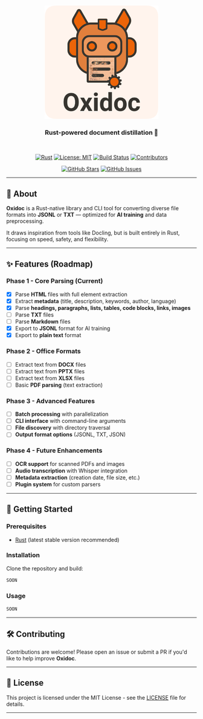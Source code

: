 
<div align="center">
  <img src="/assets/logo.png" alt="Oxidoc Logo" width="300"/>
  
  <br>
  
  <h3>Rust-powered document distillation 🦀</h3>

  <br>

  [![Rust](https://img.shields.io/badge/rust-stable-orange.svg)](https://www.rust-lang.org/)
  [![License: MIT](https://img.shields.io/badge/License-MIT-gold.svg)](https://opensource.org/licenses/MIT)
  [![Build Status](https://img.shields.io/github/actions/workflow/status/ionnss/oxidoc/rust.yml?branch=master)](https://github.com/ionnss/oxidoc/actions)
  [![Contributors](https://img.shields.io/github/contributors/ionnss/oxidoc)](https://github.com/ionnss/oxidoc/graphs/contributors)

  [![GitHub Stars](https://img.shields.io/github/stars/ionnss/oxidoc?style=social)](https://github.com/ionnss/oxidoc/stargazers)
  [![GitHub Issues](https://img.shields.io/github/issues/ionnss/oxidoc)](https://github.com/ionnss/oxidoc/issues)

</div>

---

## 📖 About

**Oxidoc** is a Rust-native library and CLI tool for converting diverse file formats into **JSONL** or **TXT** — optimized for **AI training** and data preprocessing.

It draws inspiration from tools like Docling, but is built entirely in Rust, focusing on speed, safety, and flexibility.

---

## ✨ Features (Roadmap)

### Phase 1 - Core Parsing (Current)
- [x] Parse **HTML** files with full element extraction
- [x] Extract **metadata** (title, description, keywords, author, language)
- [x] Parse **headings, paragraphs, lists, tables, code blocks, links, images**
- [ ] Parse **TXT** files
- [ ] Parse **Markdown** files
- [x] Export to **JSONL** format for AI training
- [x] Export to **plain text** format

### Phase 2 - Office Formats
- [ ] Extract text from **DOCX** files
- [ ] Extract text from **PPTX** files  
- [ ] Extract text from **XLSX** files
- [ ] Basic **PDF parsing** (text extraction)

### Phase 3 - Advanced Features
- [ ] **Batch processing** with parallelization
- [ ] **CLI interface** with command-line arguments
- [ ] **File discovery** with directory traversal
- [ ] **Output format options** (JSONL, TXT, JSON)

### Phase 4 - Future Enhancements
- [ ] **OCR support** for scanned PDFs and images
- [ ] **Audio transcription** with Whisper integration
- [ ] **Metadata extraction** (creation date, file size, etc.)
- [ ] **Plugin system** for custom parsers

---

## 🚀 Getting Started

### Prerequisites
- [Rust](https://www.rust-lang.org/) (latest stable version recommended)

### Installation
Clone the repository and build:

```bash
SOON
````

### Usage

```bash
SOON
```

---

## 🛠️ Contributing

Contributions are welcome! Please open an issue or submit a PR if you'd like to help improve **Oxidoc**.

---

## 📜 License

This project is licensed under the MIT License - see the [LICENSE](LICENSE) file for details.

---

